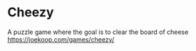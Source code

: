 # Cheezy
A puzzle game where the goal is to clear the board of cheese https://joekoop.com/games/cheezy/

